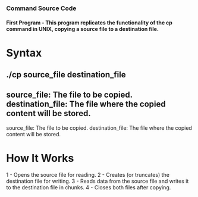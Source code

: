 ### Command Source Code
####  First Program  - This program replicates the functionality of the cp command in UNIX, copying a source file to a destination file.

# Syntax 
./cp source_file destination_file
-
source_file: The file to be copied.
destination_file: The file where the copied content will be stored.
-
source_file: The file to be copied.
destination_file: The file where the copied content will be stored.

# How It Works
1 - Opens the source file for reading.
2 - Creates (or truncates) the destination file for writing.
3 - Reads data from the source file and writes it to the destination file in chunks.
4 - Closes both files after copying.

